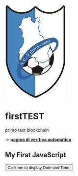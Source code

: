 ![logo](./images/logoACV.jpg)  

# firstTEST
primo test blockchain

-> **[pagina di verifica automatica](https://github.com/pedro87DEV/firstTEST)** 


<!DOCTYPE html>
<html>
<body>

<h2>My First JavaScript</h2>

<button type="button"
onclick="document.getElementById('demo').innerHTML = Date()">
Click me to display Date and Time.</button>

<p id="demo"></p>

</body>
</html> 


